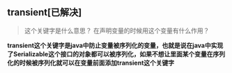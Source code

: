 ## **transient**[已解决]

> 这个关键字是什么意思？ 在声明变量的时候用这个变量有什么作用？

**transient这个关键字是java中防止变量被序列化的变量，也就是说在java中实现了Serializable这个接口的对象都可以被序列化，如果不想让里面某个变量在序列化的时候被序列化就可以在变量前面添加transient这个关键字**